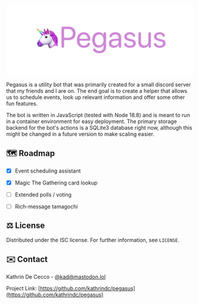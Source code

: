 ![Banner Image](.github/banner.png)

Pegasus is a utility bot that was primarily created for a small discord server that my friends and I are on. The end goal is to create a helper that allows us to schedule events, look up relevant information and offer some other fun features.

The bot is written in JavaScript (tested with Node 18.8) and is meant to run in a container environment for easy deployment. The primary storage backend for the bot's actions is a SQLite3 database right now, although this might be changed in a future version to make scaling easier.

## 🗺️ Roadmap

* [x] Event scheduling assistant

* [x] Magic The Gathering card lookup

* [ ] Extended polls / voting

* [ ] Rich-message tamagochi

## ⚖️ License

Distributed under the ISC license. For further information, see `LICENSE`.

## ✉️ Contact

Kathrin De Cecco - [@kad@mastodon.lol](https://mastodon.lol/@kad)

Project Link: [https://github.com/kathrindc/pegasus](https://github.com/kathrindc/pegasus)
